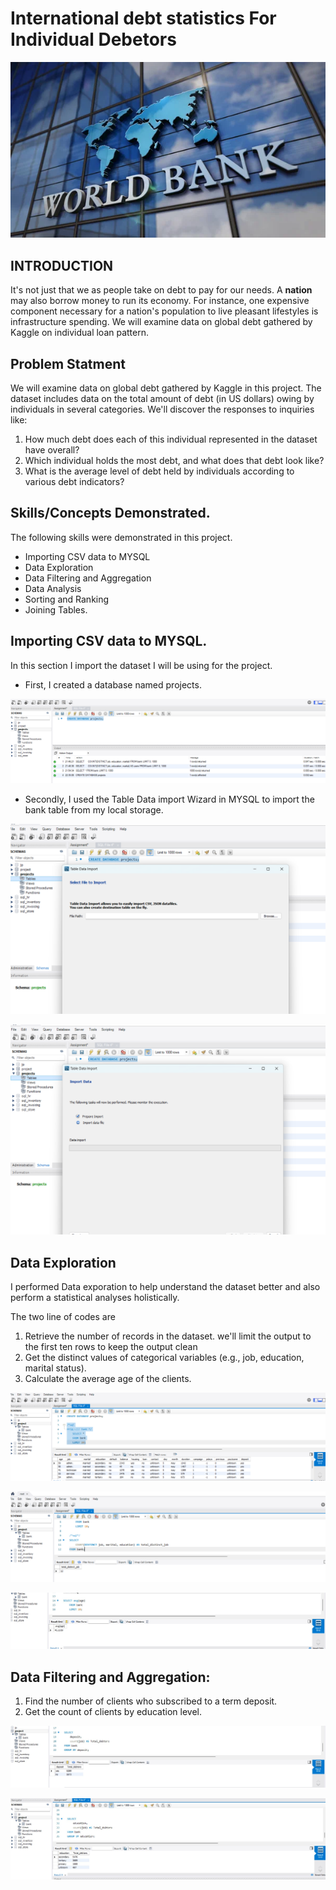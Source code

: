 # International debt statistics For Individual Debetors

![](Work_bank.jpg)

## INTRODUCTION

It's not just that we as people take on debt to pay for our needs. A **nation** may also borrow money to run its economy. For instance, one expensive component necessary for a nation's population to live pleasant lifestyles is infrastructure spending. We will examine data on global debt gathered by Kaggle on individual loan pattern.

## Problem Statment

We will examine data on global debt gathered by Kaggle in this project. The dataset includes data on the total amount of debt (in US dollars) owing by individuals in several categories. We'll discover the responses to inquiries like:

1. How much debt does each of this individual represented in the dataset have overall?
2. Which individual holds the most debt, and what does that debt look like?
3. What is the average level of debt held by individuals according to various debt indicators?

## Skills/Concepts Demonstrated.

The following skills were demonstrated in this project.
- Importing CSV data to MYSQL
- Data Exploration
- Data Filtering and Aggregation
- Data Analysis
- Sorting and Ranking
- Joining Tables.


## Importing CSV data to MYSQL.
 
 In this section I import the dataset I will be using for the project.
 - First, I created a database named projects.

![](Create_database.png)

- Secondly, I used the Table Data import Wizard in MYSQL to import the bank table from my local storage.
 
![](Import_wizard.png)          

![](Import_process.png)

## **Data Exploration**
I performed Data exporation to help understand the dataset better and also perform a statistical analyses holistically.

The two line of codes are

1. Retrieve the number of records in the dataset. we'll limit the output to the first ten rows to keep the output clean
2. Get the distinct values of categorical variables (e.g., job, education, marital status).
3. Calculate the average age of the clients.

![](top_10.png)

![](job_12.png)

![](Age_avg.jpg)

## Data Filtering and Aggregation:

1. Find the number of clients who subscribed to a term deposit.
2. Get the count of clients by education level.

![](Debtors_yes_no.jpg)

![](Edcation_level.jpg)

